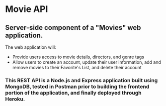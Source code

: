 # Movie API
## Server-side component of a "Movies" web application.
The web application will:
+ Provide users access to movie details, directors, and genre tags
+ Allow users to create an account, update their user information, add and remove movies to their Favorite's List, and delete their account

### This REST API is a Node.js and Express application built using MongoDB, tested in Postman prior to building the frontend portion of the application, and finally deployed through Heroku.
